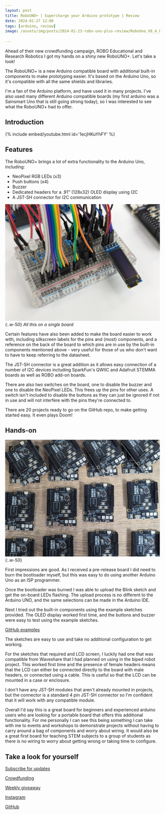 ```yaml
---
layout: post
title: RoboUNO+ | Supercharge your Arduino prototype | Review
date: 2024-01-27 12:00
tags: [arduino, review]
image: /assets/img/posts/2024-01-23-robo-uno-plus-review/RoboUno_V0_4_Front_P.png

---
```


Ahead of their new crowdfunding campaign, ROBO Educational and Research Robotics I got my hands on a shiny new RoboUNO+. Let's take a look! 

The RoboUNO+ is a new Arduino compatible board with additional built-in components to make prototyping easier. It's based on the Arduino Uno, so it's compatible with all the same shields and libraries.

I'm a fan of the Arduino platform, and have used it in many projects. I've also used many different Arduino compatible boards (my first arduino was a Sainsmart Uno that is still going strong today), so I was interested to see what the RoboUNO+ had to offer.

## Introduction

{% include embed/youtube.html id='1ecjHKuYhFY' %}

## Features

The RoboUNO+ brings a lot of extra functionality to the Arduino Uno, including:
- NeoPixel RGB LEDs (x3)
- Push buttons (x4)
- Buzzer
- Dedicated headers for a .91" (128x32) OLED display using I2C
- A JST-SH connector for I2C communication

![Breadboard with components](/assets/img/posts/2024-01-23-robo-uno-plus-review/PXL_20240111_093918646.jpg){:.w-50}
_All this on a single board_

Certain features have also been added to make the board easier to work with, including silkscreen labels for the pins and (most) components, and a reference on the back of the board to which pins are in use by the built-in components mentioned above - very useful for those of us who don't want to have to keep referring to the datasheet.

The JST-SH connector is a great addition as it allows easy connection of a number of I2C devices including SparkFun's QWIIC and Adafruit STEMMA boards as well as ROBO add-on boards.

There are also two switches on the board, one to disable the buzzer and one to disable the NeoPixel LEDs. This frees up the pins for other uses. A switch isn't included to disable the buttons as they can just be ignored if not in use and will not interfere with the pins they're connected to.

There are 20 projects ready to go on the GitHub repo, to make getting started easy. It even plays Doom!

## Hands-on

![RoboUNO+](/assets/img/posts/2024-01-23-robo-uno-plus-review/PXL_20240115_104759295.jpg){:.w-50}

First impressions are good. As I received a pre-release board I did need to burn the bootloader myself, but this was easy to do using another Arduino Uno as an ISP programmer.

Once the bootloader was burned I was able to upload the Blink sketch and get the on-board LEDs flashing. The upload process is no different to the Arduino UNO, and the same selections can be made in the Arduino IDE.

Next I tried out the built-in components using the example sketches provided. The OLED display worked first time, and the buttons and buzzer were easy to test using the example sketches.

[GitHub examples](https://github.com/RoboCY/RoboUNO/tree/main/projects)

The sketches are easy to use and take no additional configuration to get working.

For the sketches that required and LCD screen, I luckily had one that was compatible from Waveshare that I had planned on using in the biped robot project. This worked first time and the presence of female headers means that the LCD can either be connected directly to the board with male headers, or connected using a cable. This is useful so that the LCD can be mounted in a case or enclosure.

I don't have any JST-SH modules that aren't already mounted in projects, but the connector is a standard 4 pin JST-SH connector so I'm confident that it will work with any compatible module.

Overall I'd say this is a great board for beginners and experienced arduino users who are looking for a portable board that offers this additional functionality. For me personally I can see this being something I can take with me to events and workshops to demonstrate projects without having to carry around a bag of components and worry about wiring. It would also be a great first board for teaching STEM subjects to a group of students as there is no wiring to worry about getting wrong or taking time to configure.


## Take a look for yourself

[Subscribe for updates](https://robo.com.cy/pages/robo-uno-subscribe)

[Crowdfunding](https://www.crowdsupply.com/robo/robo-uno-plus)

[Weekly giveaway](https://www.instagram.com/p/C2FqAlQtUTd/?igsh=MTh6ZWp4dGRzc29xZA==)

[Instagram](https://www.instagram.com/robo.com.cy)

[GitHub](https://github.com/RoboCY/RoboUNO)
